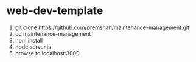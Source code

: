 # web-dev-template

1. git clone https://github.com/premshah/maintenance-management.git
1. cd maintenance-management
1. npm install
1. node server.js
1. browse to localhost:3000
